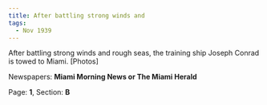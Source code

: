 ```yaml
---  
title: After battling strong winds and  
tags:  
  - Nov 1939  
---  
```

  
After battling strong winds and rough seas, the training ship Joseph Conrad is towed to Miami. [Photos]  
  
Newspapers: **Miami Morning News or The Miami Herald**  
  
Page: **1**, Section: **B** 
